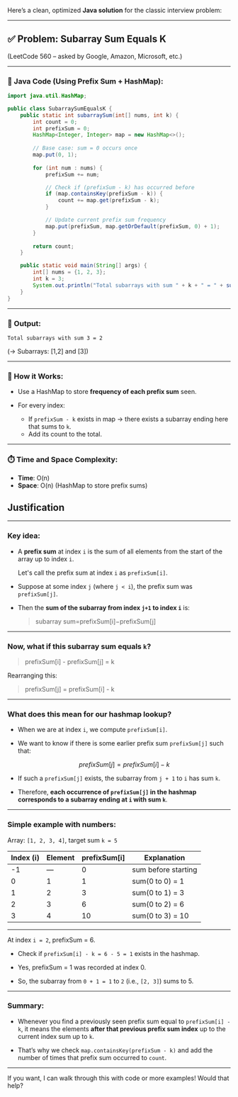 Here’s a clean, optimized **Java solution** for the classic interview problem:

---

## ✅ Problem: **Subarray Sum Equals K**

(LeetCode 560 – asked by Google, Amazon, Microsoft, etc.)

---

### 🔧 Java Code (Using Prefix Sum + HashMap):

```java
import java.util.HashMap;

public class SubarraySumEqualsK {
    public static int subarraySum(int[] nums, int k) {
        int count = 0;
        int prefixSum = 0;
        HashMap<Integer, Integer> map = new HashMap<>();
        
        // Base case: sum = 0 occurs once
        map.put(0, 1);
        
        for (int num : nums) {
            prefixSum += num;

            // Check if (prefixSum - k) has occurred before
            if (map.containsKey(prefixSum - k)) {
                count += map.get(prefixSum - k);
            }

            // Update current prefix sum frequency
            map.put(prefixSum, map.getOrDefault(prefixSum, 0) + 1);
        }
        
        return count;
    }

    public static void main(String[] args) {
        int[] nums = {1, 2, 3};
        int k = 3;
        System.out.println("Total subarrays with sum " + k + " = " + subarraySum(nums, k));
    }
}
```

---

### 🧪 Output:

```
Total subarrays with sum 3 = 2
```

(→ Subarrays: \[1,2] and \[3])

---

### 🧠 How it Works:

* Use a HashMap to store **frequency of each prefix sum** seen.
* For every index:

    * If `prefixSum - k` exists in map → there exists a subarray ending here that sums to `k`.
    * Add its count to the total.

---

### ⏱️ Time and Space Complexity:

* **Time**: O(n)
* **Space**: O(n) (HashMap to store prefix sums)

## Justification
---

### Key idea:

* A **prefix sum** at index `i` is the sum of all elements from the start of the array up to index `i`.

  Let's call the prefix sum at index `i` as `prefixSum[i]`.

* Suppose at some index `j` (where `j < i`), the prefix sum was `prefixSum[j]`.

* Then the **sum of the subarray from index `j+1` to index `i`** is:

  > subarray sum=prefixSum[i]−prefixSum[j]
---

### Now, what if this subarray sum equals `k`?
> prefixSum[i] - prefixSum[j] = k

Rearranging this:
>prefixSum[j] = prefixSum[i] - k


---

### What does this mean for our hashmap lookup?

* When we are at index `i`, we compute `prefixSum[i]`.

* We want to know if there is some earlier prefix sum `prefixSum[j]` such that:

  $$
  prefixSum[j] = prefixSum[i] - k
  $$

* If such a `prefixSum[j]` exists, the subarray from `j + 1` to `i` has sum `k`.

* Therefore, **each occurrence of `prefixSum[j]` in the hashmap corresponds to a subarray ending at `i` with sum `k`**.

---

### Simple example with numbers:

Array: `[1, 2, 3, 4]`, target sum `k = 5`

| Index (i) | Element | prefixSum\[i] | Explanation         |
| --------- | ------- | ------------- | ------------------- |
| -1        | —       | 0             | sum before starting |
| 0         | 1       | 1             | sum(0 to 0) = 1     |
| 1         | 2       | 3             | sum(0 to 1) = 3     |
| 2         | 3       | 6             | sum(0 to 2) = 6     |
| 3         | 4       | 10            | sum(0 to 3) = 10    |

---

At index `i = 2`, prefixSum = 6.

* Check if `prefixSum[i] - k = 6 - 5 = 1` exists in the hashmap.

* Yes, prefixSum = 1 was recorded at index 0.

* So, the subarray from `0 + 1 = 1` to `2` (i.e., `[2, 3]`) sums to 5.

---

### Summary:

* Whenever you find a previously seen prefix sum equal to `prefixSum[i] - k`, it means the elements **after that previous prefix sum index** up to the current index sum up to `k`.

* That’s why we check `map.containsKey(prefixSum - k)` and add the number of times that prefix sum occurred to `count`.

---

If you want, I can walk through this with code or more examples! Would that help?


